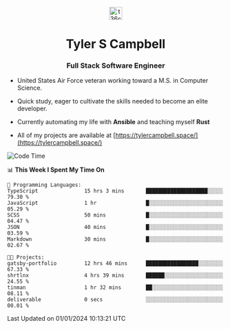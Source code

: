 <p align="center">
<a href="https://www.linkedin.com/in/t36campbell" target="blank"><img align="center" src="https://ik.imagekit.io/t36campbell/Portfolio/linkedin.png.original_m8bbGgPh6.png" alt="t36campbell" height="30" width="30" /></a>
</p>
<h1 align="center">Tyler S Campbell</h1>
<h3 align="center">Full Stack Software Engineer</h3>

* United States Air Force veteran working toward a M.S. in Computer Science.

* Quick study, eager to cultivate the skills needed to become an elite developer.

* Currently automating my life with **Ansible** and teaching myself **Rust**

* All of my projects are available at [https://tylercampbell.space/](https://tylercampbell.space/)

<!--START_SECTION:waka-->
![Code Time](http://img.shields.io/badge/Code%20Time-3%2C083%20hrs%2010%20mins-blue)

📊 **This Week I Spent My Time On** 

```text
💬 Programming Languages: 
TypeScript               15 hrs 3 mins       ████████████████████░░░░░   79.30 % 
JavaScript               1 hr                █░░░░░░░░░░░░░░░░░░░░░░░░   05.29 % 
SCSS                     50 mins             █░░░░░░░░░░░░░░░░░░░░░░░░   04.47 % 
JSON                     40 mins             █░░░░░░░░░░░░░░░░░░░░░░░░   03.59 % 
Markdown                 30 mins             █░░░░░░░░░░░░░░░░░░░░░░░░   02.67 % 

🐱‍💻 Projects: 
gatsby-portfolio         12 hrs 46 mins      █████████████████░░░░░░░░   67.33 % 
shrtlnx                  4 hrs 39 mins       ██████░░░░░░░░░░░░░░░░░░░   24.55 % 
tinman                   1 hr 32 mins        ██░░░░░░░░░░░░░░░░░░░░░░░   08.11 % 
deliverable              0 secs              ░░░░░░░░░░░░░░░░░░░░░░░░░   00.01 % 
```


 Last Updated on 01/01/2024 10:13:21 UTC
<!--END_SECTION:waka-->
